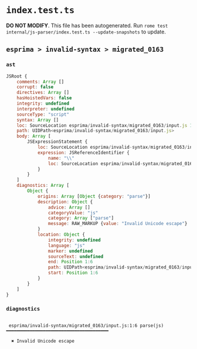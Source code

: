 # `index.test.ts`

**DO NOT MODIFY**. This file has been autogenerated. Run `rome test internal/js-parser/index.test.ts --update-snapshots` to update.

## `esprima > invalid-syntax > migrated_0163`

### `ast`

```javascript
JSRoot {
	comments: Array []
	corrupt: false
	directives: Array []
	hasHoistedVars: false
	integrity: undefined
	interpreter: undefined
	sourceType: "script"
	syntax: Array []
	loc: SourceLocation esprima/invalid-syntax/migrated_0163/input.js 1:0-2:0
	path: UIDPath<esprima/invalid-syntax/migrated_0163/input.js>
	body: Array [
		JSExpressionStatement {
			loc: SourceLocation esprima/invalid-syntax/migrated_0163/input.js 1:0-1:6
			expression: JSReferenceIdentifier {
				name: "\\"
				loc: SourceLocation esprima/invalid-syntax/migrated_0163/input.js 1:0-1:6 (\\)
			}
		}
	]
	diagnostics: Array [
		Object {
			origins: Array [Object {category: "parse"}]
			description: Object {
				advice: Array []
				categoryValue: "js"
				category: Array ["parse"]
				message: RAW_MARKUP {value: "Invalid Unicode escape"}
			}
			location: Object {
				integrity: undefined
				language: "js"
				marker: undefined
				sourceText: undefined
				end: Position 1:6
				path: UIDPath<esprima/invalid-syntax/migrated_0163/input.js>
				start: Position 1:6
			}
		}
	]
}
```

### `diagnostics`

```

 esprima/invalid-syntax/migrated_0163/input.js:1:6 parse(js) ━━━━━━━━━━━━━━━━━━━━━━━━━━━━━━━━━━━━━━━

  ✖ Invalid Unicode escape


```
